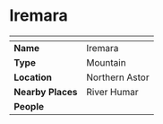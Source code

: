 # Iremara

| []() | |
| --- | --- |
| **Name** | Iremara |
| **Type** | Mountain |
| **Location** | Northern Astor |
| **Nearby Places** | River Humar |
| **People** | |
